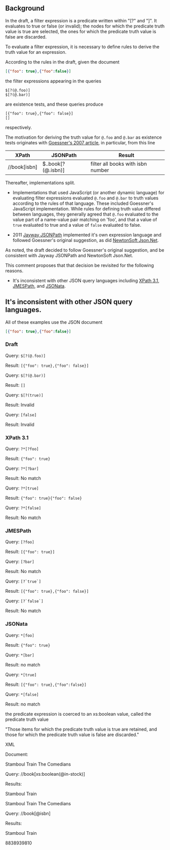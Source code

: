 ## Background

In the draft, a filter expression is a predicate written within "[?" and "]". 
It evaluates to true or false (or invalid); the nodes for which the predicate 
truth value is true are selected, the ones for which the predicate truth value 
is false are discarded.

To evaluate a filter expression, it is necessary to define rules to derive the truth value for an expression.  

According to the rules in the draft, given the document

```json
[{"foo": true},{"foo":false}]
```

the filter expressions appearing in the queries
 
```
$[?(@.foo)]
$[?(@.bar)]
``` 

are existence tests, and these queries produce

```
[{"foo": true},{"foo": false}]
[]
```

respectively.


The motivation for deriving the truth value for `@.foo` and `@.bar` as existence tests 
originates with [Goessner's 2007 article](https://goessner.net/articles/JsonPath/),
in particular, from this line

XPath           |JSONPath               |Result
----------------|-----------------------|--------------------------------
//book[isbn]    |$..book[?(@.isbn)]     |filter all books with isbn number

Thereafter, implementations split. 

- Implementations that used JavaScript (or another dynamic language) for 
evaluating filter expressions evaluated `@.foo` and `@.bar` to truth values 
according to the rules of that language. These included Goessner's 
JavaScript implementation. While rules for defining truth value differed
between languages, they generally agreed that `@.foo` evaluated to 
the value part of a name-value pair matching on 'foo', 
and that a value of `true` evaluated to true and a value of 
`false` evaluated to false.    

- 2011 [Jayway JSONPath](https://github.com/json-path/JsonPath) implemented it's own expression language and followed
Goessner's original suggestion, as did [NewtonSoft Json.Net](https://www.newtonsoft.com/json/help/html/QueryJsonSelectToken.htm).  

As noted, the draft decided to follow Goessner's original suggestion, and be consistent with
Jayway JSONPath and NewtonSoft Json.Net. 

This comment proposes that that decision be revisited for the following reasons.

- It's inconsistent with other JSON query languages including [XPath 3.1](https://www.w3.org/TR/xpath-31/), 
[JMESPath](https://jmespath.org/specification.html), and [JSONata](https://jsonata.org/).


## It's inconsistent with other JSON query languages.

All of these examples use the JSON document

```json
[{"foo": true},{"foo":false}]
```

### Draft

Query: `$[?(@.foo)]`

Result: `[{"foo": true},{"foo": false}]`

Query: `$[?(@.bar)]`

Result: `[]`

Query: `$[?(true)]`

Result: Invalid

Query: `[false]`

Result: Invalid

### XPath 3.1

Query: `?*[?foo]`

Result: `{"foo": true}`

Query: `?*[?bar]`

Result: No match

Query: `?*[true]`

Result: `{"foo": true}{"foo": false}`

Query: `?*[false]`

Result: No match

### JMESPath

Query: `[?foo]`

Result: `[{"foo": true}]`

Query: `[?bar]`

Result: No match

Query: ``[?`true`]``

Result: `[{"foo": true},{"foo": false}]`

Query: ``[?`false`]``

Result: No match

### JSONata

Query: `*[foo]`

Result: `{"foo": true}`

Query: `*[bar]`

Result: no match

Query: `*[true]`

Result: `[{"foo": true},{"foo":false}]`

Query: `*[false]`

Result: no match

the predicate expression is coerced to an xs:boolean value, called the predicate truth value

 "Those items for which the predicate truth value is true are retained, and those for which the predicate truth value is false are discarded."

XML

Document: 

<books>
  <book in-stock="true">Stamboul Train</book>
  <book in-stock="false">The Comedians</book>
</books>  

Query: //book[xs:boolean(@in-stock)]

Results:

<book in-stock="true">Stamboul Train</book>


<books>
  <book isbn="8838939810">Stamboul Train</book>
  <book isbn="">The Comedians</book>
</books>  

Query: //book[@isbn]

Results:

<book in-stock="true">Stamboul Train</book>

<books>
  <book><isbn>8838939810</isbn><title>Stamboul Train</title></book>
  <book><isbn></isbn><title>The Comedians<.title></book>
</books>  

//book[isbn/text()]

<book><isbn>8838939810</isbn><title>Stamboul Train</title></book>
